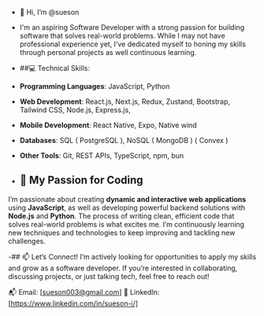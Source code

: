 - 👋 Hi, I’m @sueson
- I'm an aspiring Software Developer with a strong passion for building software that solves real-world problems. While I may not have professional experience yet, I’ve dedicated myself to honing my skills through personal projects as well continuous learning.
  
- ##💻 Technical Skills:
- **Programming Languages**: JavaScript, Python
- **Web Development**: React.js, Next.js, Redux, Zustand, Bootstrap, Tailwind CSS, Node.js, Express.js,
- **Mobile Development**: React Native, Expo, Native wind
- **Databases**: SQL ( PostgreSQL ), NoSQL ( MongoDB ) ( Convex )
- **Other Tools**: Git, REST APIs, TypeScript, npm, bun

- ## 🌱 My Passion for Coding
I’m passionate about creating **dynamic and interactive web applications** using **JavaScript**, as well as developing powerful backend solutions with **Node.js** and **Python**. The process of writing clean, efficient code that solves real-world problems is what excites me. I’m continuously learning new techniques and technologies to keep improving and tackling new challenges.

-## 📫 Let’s Connect!
I’m actively looking for opportunities to apply my skills and grow as a software developer. If you’re interested in collaborating, discussing projects, or just talking tech, feel free to reach out!

📬 Email: [sueson003@gmail.com]
🔗 LinkedIn: [https://www.linkedin.com/in/sueson-i/]

<!---
sueson/sueson is a ✨ special ✨ repository because its `README.md` (this file) appears on your GitHub profile.
You can click the Preview link to take a look at your changes.
--->
